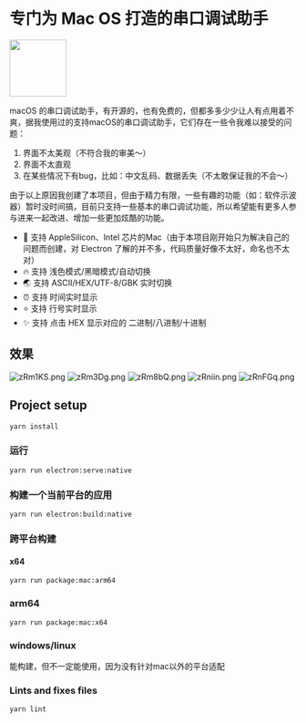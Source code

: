 # 专门为 Mac OS 打造的串口调试助手
<img src="https://s1.ax1x.com/2022/12/09/zRmYUs.png" width="100" height="100"/>

macOS 的串口调试助手，有开源的，也有免费的，但都多多少少让人有点用着不爽，据我使用过的支持macOS的串口调试助手，它们存在一些令我难以接受的问题：
1. 界面不太美观（不符合我的审美～）
2. 界面不太直观
3. 在某些情况下有bug，比如：中文乱码、数据丢失（不太敢保证我的不会～）


由于以上原因我创建了本项目，但由于精力有限，一些有趣的功能（如：软件示波器）暂时没时间搞，目前只支持一些基本的串口调试功能，所以希望能有更多人参与进来一起改进、增加一些更加炫酷的功能。

- 🌈 支持 AppleSilicon、Intel 芯片的Mac（由于本项目刚开始只为解决自己的问题而创建，对 Electron 了解的并不多，代码质量好像不太好，命名也不太对）
- 🔥 支持 浅色模式/黑暗模式/自动切换
- 🌏 支持 ASCII/HEX/UTF-8/GBK 实时切换
- ⏰ 支持 时间实时显示
- ⭐️ 支持 行号实时显示
- ✨ 支持 点击 HEX 显示对应的 二进制/八进制/十进制

## 效果
![zRm1KS.png](https://s1.ax1x.com/2022/12/09/zRm1KS.png)
![zRm3Dg.png](https://s1.ax1x.com/2022/12/09/zRm3Dg.png)
![zRm8bQ.png](https://s1.ax1x.com/2022/12/09/zRm8bQ.png)
![zRniin.png](https://s1.ax1x.com/2022/12/09/zRniin.png)
![zRnFGq.png](https://s1.ax1x.com/2022/12/09/zRnFGq.png)



## Project setup
```
yarn install
```

### 运行
```
yarn run electron:serve:native
```

### 构建一个当前平台的应用
```
yarn run electron:build:native
```


### 跨平台构建
#### x64
```
yarn run package:mac:arm64
```
### arm64
```
yarn run package:mac:x64
```
### windows/linux
能构建，但不一定能使用，因为没有针对mac以外的平台适配


### Lints and fixes files
```
yarn lint
```
